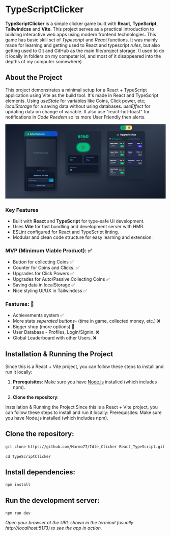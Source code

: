 # TypeScriptClicker

**TypeScriptClicker** is a simple clicker game built with **React**, **TypeScript**, **Tailwindcss** and **Vite**. This project serves as a practical introduction to building interactive web apps using modern frontend technologies. This game has basic skill set of *Typescript* and *React* functions. It was mainly made for learning and getting used to React and typescript *rules*, but also getting used to Git and GitHub as the main file/project storage. (I used to do it locally in folders on my computer lol, and most of it disappeared into the depths of my computer somewhere)

## About the Project

This project demonstrates a minimal setup for a React + TypeScript application using Vite as the build tool. 
It's made in React and TypeScript elements. Using *useState* for variables like Coins, Click power, etc; 
*localStorage* for a saving data without using databases. *useEffect* for updating data on change of variable.
It also use "react-hot-toast" for notifications in *Code Reedem* so its more User Friendly then alerts.

![Game_screenshot/snippet](https://github.com/Marmo77/Idle_Clicker-React_TypeScript/blob/main/public/Idle-clicker-typescript.png)


### Key Features

- Built with **React** and **TypeScript** for type-safe UI development.
- Uses **Vite** for fast bundling and development server with HMR.
- ESLint configured for React and TypeScript linting.
- Modular and clean code structure for easy learning and extension.

### MVP (Minimum Viable Product): ✅

- Button for collecting Coins ✅
- Counter for Coins and Clicks. ✅
- Upgrades for Click Powers ✅
- Upgrades for Auto/Passive Collecting Coins ✅
- Saving data in localStorage ✅
- Nice styling UI/UX in Tailwindcss ✅

### Features: 🔨

- Achievements system ✅
- More stats *seperated buttons*- (time in game, collected money, etc.) ❌
- Bigger shop (more options) 🔨
- User Database - Profiles, Login/Signin. ❌
- Global Leaderboard with other Users. ❌



## Installation & Running the Project

Since this is a React + Vite project, you can follow these steps to install and run it locally:

1. **Prerequisites**: Make sure you have [Node.js](https://nodejs.org/en/download/) installed (which includes npm).

2. **Clone the repository**:

Installation & Running the Project
Since this is a React + Vite project, you can follow these steps to install and run it locally:
Prerequisites: Make sure you have Node.js installed (which includes npm).

## Clone the repository:
```git clone https://github.com/Marmo77/Idle_Clicker-React_TypeScript.git```

```cd TypeScriptClicker```
## Install dependencies:
```npm install```
## Run the development server:
```npm run dev```

*Open your browser at the URL shown in the terminal (usually http://localhost:5173) to see the app in action.*
